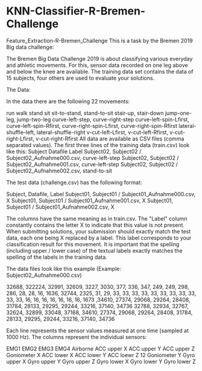 # KNN-Classifier-R-Bremen-Challenge

Feature_Extraction-R-Bremen_Challenge
This is a task by the Bremen 2019 Big data challenge:

The Bremen Big Data Challenge 2019 is about classifying various everyday and athletic movements. For this, sensor data recorded on one leg above and below the knee are available. The training data set contains the data of 15 subjects, four others are used to evaluate your solutions.

The Data:

In the data there are the following 22 movements:

run walk stand sit sit-to-stand, stand-to-sit stair-up, stair-down jump-one-leg, jump-two-leg curve-left-step, curve-right-step curve-left-spin-Lfirst, curve-left-spin-Rfirst, curve-right-spin-Lfirst, curve-right-spin-Rfirst lateral-shuffle-left, lateral-shuffle-right v-cut-left-Lfirst, v-cut-left-Rfirst, v-cut-right-Lfirst, v-cut-right-Rfirst All data are available as CSV files (comma separated values). The first three lines of the training data (train.csv) look like this: Subject Datafile Label Subject02, Subject02 / Subject02_Aufnahme000.csv, curve-left-step Subject02, Subject02 / Subject02_Aufnahme001.csv, curve-left-step Subject02, Subject02 / Subject02_Aufnahme002.csv, stand-to-sit

The test data (challenge.csv) has the following format:

Subject, Datafile, Label Subject01, Subject01 / Subject01_Aufnahme000.csv, X Subject01, Subject01 / Subject01_Aufnahme001.csv, X Subject01, Subject01 / Subject01_Aufnahme002.csv, X

The columns have the same meaning as in train.csv. The "Label" column constantly contains the letter X to indicate that this value is not present. When submitting solutions, your submission should exactly match the test data, each one being X replaced by a label. This label corresponds to your classification result for this movement. It is important that the spelling (including upper / lower case) of the textual labels exactly matches the spelling of the labels in the training data.

The data files look like this example (Example: Subject02_Aufnahme000.csv)

32688, 322224, 32991, 32609, 3227, 3030, 377, 336, 347, 249, 249, 298, 286, 28, 28, 16, 1636, 32744, 2325, 31, 29, 33, 33, 33, 33, 33, 33, 33, 33, 33, 33, 33, 16, 16, 16, 16, 16, 16, 16, 1673 ,34610, 27374, 29068, 29264, 28408, 31784, 28133, 29295, 29244, 33216, 37140, 34736 32788, 32934, 32767, 32624, 32899, 33048, 37168, 34610, 27374, 29068, 29264, 28408, 31784, 28133, 29295, 29244, 33216, 37140, 34736

Each line represents the sensor values ​​measured at one time (sampled at 1000 Hz). The columns represent the individual sensors:

EMG1 EMG2 EMG3 EMG4 Airborne ACC upper X ACC upper Y ACC upper Z Goniometer X ACC lower X ACC lower Y ACC loewr Z 12 Goniometer Y Gyro upper X Gyro upper Y Gyro upper Z Gyro lower X Gyro lower Y Gyro lower Z
